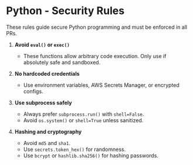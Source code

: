 # Python - Security Rules

These rules guide secure Python programming and must be enforced in all PRs.

1. **Avoid `eval()` or `exec()`**
   - These functions allow arbitrary code execution. Only use if absolutely safe and sandboxed.

2. **No hardcoded credentials**
   - Use environment variables, AWS Secrets Manager, or encrypted configs.

3. **Use subprocess safely**
   - Always prefer `subprocess.run()` with `shell=False`.
   - Avoid `os.system()` or `shell=True` unless sanitized.

4. **Hashing and cryptography**
   - Avoid `md5` and `sha1`.
   - Use `secrets.token_hex()` for randomness.
   - Use `bcrypt` or `hashlib.sha256()` for hashing passwords.
